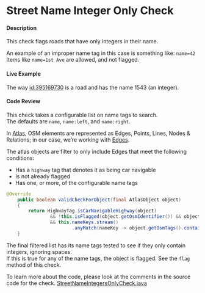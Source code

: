 # Street Name Integer Only Check

#### Description

This check flags roads that have only integers in their name. 

An example of an improper name tag in this case is something like: `name=42`  
Items like `name=1st Ave` are allowed, and not flagged.

#### Live Example

The way [id:395169730](https://www.openstreetmap.org/way/395169730) is a road and has the name 1543 (an integer).  

#### Code Review

This check takes a configurable list on name tags to search.  
The defaults are `name`, `name:left`, and `name:right`.

In [Atlas](https://github.com/osmlab/atlas), OSM elements are represented as Edges, Points, Lines, 
Nodes & Relations; in our case, we’re working with [Edges]((https://github.com/osmlab/atlas/blob/dev/src/main/java/org/openstreetmap/atlas/geography/atlas/items/Edge.java)).

The atlas objects are filter to only include Edges that meet the following conditions:

* Has a `highway` tag that denotes it as being car navigable
* Is not already flagged
* Has one, or more, of the configurable name tags


```java
@Override
    public boolean validCheckForObject(final AtlasObject object)
    {
        return HighwayTag.isCarNavigableHighway(object)
                && !this.isFlagged(object.getOsmIdentifier()) && object instanceof Edge
                && this.nameKeys.stream()
                        .anyMatch(nameKey -> object.getOsmTags().containsKey(nameKey));
    }
```

The final filtered list has its name tags tested to see if they only contain integers, ignoring spaces.  
If this is true for any of the name tags, the object is flagged. See the `flag` method of this check. 

To learn more about the code, please look at the comments in the source code for the check.
[StreetNameIntegersOnlyCheck.java](../../src/main/java/org/openstreetmap/atlas/checks/validation/tag/StreetNameIntegersOnlyCheck.java)